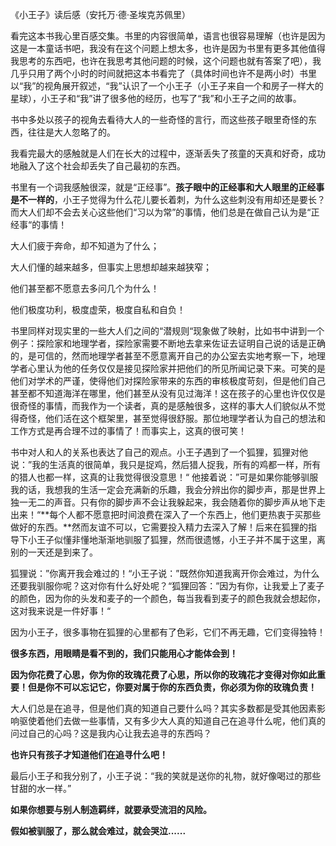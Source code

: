 《小王子》读后感（安托万·德·圣埃克苏佩里）

看完这本书我心里百感交集。书里的内容很简单，语言也很容易理解（也许是因为这是一本童话书吧，我没有在这个问题上想太多，也许是因为书里有更多其他值得我思考的东西吧，也许在我思考其他问题的时候，这个问题也就有答案了吧），我几乎只用了两个小时的时间就把这本书看完了（具体时间也许不是两小时）书里以“我”的视角展开叙述，“我”认识了一个小王子（小王子来自一个和房子一样大的星球），小王子和“我”讲了很多他的经历，也写了“我”和小王子之间的故事。

书中多处以孩子的视角去看待大人的一些奇怪的言行，而这些孩子眼里奇怪的东西，往往是大人忽略了的。

我看完最大的感触就是人们在长大的过程中，逐渐丢失了孩童的天真和好奇，成功地融入了这个社会却丢失了自己最初的东西。

书里有一个词我感触很深，就是“正经事”。**孩子眼中的正经事和大人眼里的正经事是不一样的**，小王子觉得为什么花儿要长着刺，为什么这些刺没有用却还是要长？而大人们却不会去关心这些他们“习以为常”的事情，他们总是在做自己认为是“正经事“的事情！

大人们疲于奔命，却不知道为了什么；

大人们懂的越来越多，但事实上思想却越来越狭窄；

他们甚至都不愿意去多问几个为什么！

他们极度功利，极度虚荣，极度自私和自负！

书里同样对现实里的一些大人们之间的“潜规则“现象做了映射，比如书中讲到一个例子：探险家和地理学者，探险家需要不断地去拿来佐证去证明自己说的话是正确的，是可信的，然而地理学者甚至不愿意离开自己的办公室去实地考察一下，地理学者心里认为他的任务仅仅是接见探险家并把他们的所见所闻记录下来。可笑的是他们对学术的严谨，使得他们对探险家带来的东西的审核极度苛刻，但是他们自己甚至都不知道海洋在哪里，他们甚至从没有见过海洋！这在孩子的心里也许仅仅是很奇怪的事情，而我作为一个读者，真的是感触很多，这样的事大人们貌似从不觉得奇怪，他们活在这个框架里，甚至觉得很舒服。那位地理学者认为自己的想法和工作方式是再合理不过的事情了！而事实上，这真的很可笑！

书中对人和人的关系也表达了自己的观点。小王子遇到了一个狐狸，狐狸对他说：”我的生活真的很简单，我只是捉鸡，然后猎人捉我，所有的鸡都一样，所有的猎人也都一样，这真的让我觉得很没意思！“ 他接着说：”可是如果你能够驯服我的话，我想我的生活一定会充满新的乐趣，我会分辨出你的脚步声，那是世界上独一无二的声音。只有你的脚步声不会让我躲起来，我会随着你的脚步声从地下走出来！“**每个人都不愿意把时间浪费在深入了一个东西上，他们更热衷于买那些做好的东西。**然而友谊不可以，它需要投入精力去深入了解！后来在狐狸的指导下小王子似懂非懂地渐渐地驯服了狐狸，然而很遗憾，小王子并不属于这里，离别的一天还是到来了。

狐狸说：”你离开我会难过的！“小王子说：”既然你知道我离开你会难过，为什么还要我驯服你呢？这对你有什么好处呢？“狐狸回答：”因为有你，让我爱上了麦子的颜色，因为你的头发和麦子的一个颜色，每当我看到麦子的颜色我就会想起你，这对我来说是一件好事！“

因为小王子，很多事物在狐狸的心里都有了色彩，它们不再无趣，它们变得独特！

**很多东西，用眼睛是看不到的，我们只能用心才能体会到！**

**因为你花费了心思，你为你的玫瑰花费了心思，所以你的玫瑰花才变得对你如此重要！但是你不可以忘记它，你要对属于你的东西负责，你必须为你的玫瑰负责！**

大人们总是在追寻，但是他们真的知道自己要什么吗？其实多数都是受其他因素影响驱使着他们去做一些事情，又有多少大人真的知道自己在追寻什么呢，他们真的问过自己的心吗？这是我内心让我去追寻的东西吗？

**也许只有孩子才知道他们在追寻什么吧！**

最后小王子和我分别了，小王子说：“我的笑就是送你的礼物，就好像喝过的那些甘甜的水一样。”

**如果你想要与别人制造羁绊，就要承受流泪的风险。**

**假如被驯服了，那么就会难过，就会哭泣......**